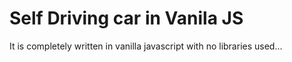 # Self Driving car in Vanila JS

It is completely written in vanilla javascript with no libraries used...
